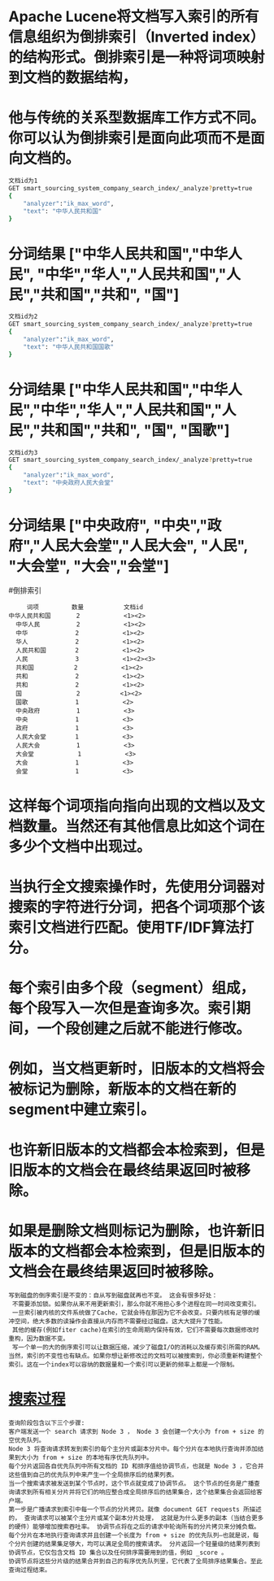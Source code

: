 # Apache Lucene将文档写入索引的所有信息组织为倒排索引（Inverted index）的结构形式。倒排索引是一种将词项映射到文档的数据结构，
# 他与传统的关系型数据库工作方式不同。你可以认为倒排索引是面向此项而不是面向文档的。

```bash
文档id为1
GET smart_sourcing_system_company_search_index/_analyze?pretty=true
{
    "analyzer":"ik_max_word",
    "text": "中华人民共和国"
}
```
# 分词结果 ["中华人民共和国","中华人民", "中华","华人","人民共和国","人民","共和国","共和", "国"]

```bash
文档id为2
GET smart_sourcing_system_company_search_index/_analyze?pretty=true
{
    "analyzer":"ik_max_word",
    "text": "中华人民共和国国歌"
}
```
# 分词结果 ["中华人民共和国","中华人民","中华","华人","人民共和国","人民","共和国","共和", "国", "国歌"]
```bash
文档id为3
GET smart_sourcing_system_company_search_index/_analyze?pretty=true
{
    "analyzer":"ik_max_word",
    "text": "中央政府人民大会堂"
}
```
# 分词结果 ["中央政府", "中央","政府","人民大会堂","人民大会", "人民", "大会堂", "大会","会堂"]

#倒排索引
```text
     词项         数量           文档id
中华人民共和国       2            <1><2>
  中华人民          2            <1><2>
  中华             2            <1><2>
  华人             2            <1><2>
  人民共和国        2            <1><2>
  人民             3            <1><2><3>
  共和国           2            <1><2>
  共和             2            <1><2>
  共和             2            <1><2>
  国               2           <1><2>
  国歌             1            <2>
  中央政府          1            <3>
  中央             1            <3>
  政府             1            <3>
  人民大会堂        1            <3>
  人民大会          1            <3>
  大会堂            1            <3>
  大会             1            <3>
  会堂             1            <3>
```
# 这样每个词项指向指向出现的文档以及文档数量。当然还有其他信息比如这个词在多少个文档中出现过。
# 当执行全文搜索操作时，先使用分词器对搜索的字符进行分词，把各个词项那个该索引文档进行匹配。使用TF/IDF算法打分。
# 每个索引由多个段（segment）组成，每个段写入一次但是查询多次。索引期间，一个段创建之后就不能进行修改。
# 例如，当文档更新时，旧版本的文档将会被标记为删除，新版本的文档在新的segment中建立索引。
# 也许新旧版本的文档都会本检索到，但是旧版本的文档会在最终结果返回时被移除。
# 如果是删除文档则标记为删除，也许新旧版本的文档都会本检索到，但是旧版本的文档会在最终结果返回时被移除。

```text
写到磁盘的倒序索引是不变的：自从写到磁盘就再也不变。 这会有很多好处：
 不需要添加锁。如果你从来不用更新索引，那么你就不用担心多个进程在同一时间改变索引。
 一旦索引被内核的文件系统做了Cache，它就会待在那因为它不会改变。只要内核有足够的缓冲空间，绝大多数的读操作会直接从内存而不需要经过磁盘。这大大提升了性能。
 其他的缓存(例如fiter cache)在索引的生命周期内保持有效，它们不需要每次数据修改时重构，因为数据不变。
 写一个单一的大的倒序索引可以让数据压缩，减少了磁盘I/O的消耗以及缓存索引所需的RAM。
当然，索引的不变性也有缺点。如果你想让新修改过的文档可以被搜索到，你必须重新构建整个索引。这在一个index可以容纳的数据量和一个索引可以更新的频率上都是一个限制。
```
# [搜索过程](https://github.com/lucky-xin/Learning/blob/gh-pages/image/elasticsearch-search-pas.png)
```text
查询阶段包含以下三个步骤:
客户端发送一个 search 请求到 Node 3 ， Node 3 会创建一个大小为 from + size 的空优先队列。
Node 3 将查询请求转发到索引的每个主分片或副本分片中。每个分片在本地执行查询并添加结果到大小为 from + size 的本地有序优先队列中。
每个分片返回各自优先队列中所有文档的 ID 和排序值给协调节点，也就是 Node 3 ，它合并这些值到自己的优先队列中来产生一个全局排序后的结果列表。
当一个搜索请求被发送到某个节点时，这个节点就变成了协调节点。 这个节点的任务是广播查询请求到所有相关分片并将它们的响应整合成全局排序后的结果集合，这个结果集合会返回给客户端。
第一步是广播请求到索引中每一个节点的分片拷贝。就像 document GET requests 所描述的， 查询请求可以被某个主分片或某个副本分片处理， 这就是为什么更多的副本（当结合更多的硬件）能够增加搜索吞吐率。 协调节点将在之后的请求中轮询所有的分片拷贝来分摊负载。
每个分片在本地执行查询请求并且创建一个长度为 from + size 的优先队列—也就是说，每个分片创建的结果集足够大，均可以满足全局的搜索请求。 分片返回一个轻量级的结果列表到协调节点，它仅包含文档 ID 集合以及任何排序需要用到的值，例如 _score 。
协调节点将这些分片级的结果合并到自己的有序优先队列里，它代表了全局排序结果集合。至此查询过程结束。
```

# 




